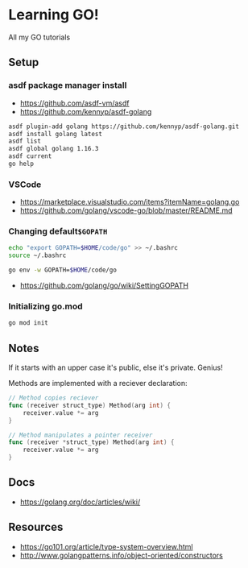 # Learning GO!

All my GO tutorials

## Setup

### asdf package manager install

- https://github.com/asdf-vm/asdf
- https://github.com/kennyp/asdf-golang

```bash
asdf plugin-add golang https://github.com/kennyp/asdf-golang.git
asdf install golang latest
asdf list
asdf global golang 1.16.3
asdf current
go help
```

### VSCode

- https://marketplace.visualstudio.com/items?itemName=golang.go
- https://github.com/golang/vscode-go/blob/master/README.md

### Changing default`$GOPATH`

```bash
echo "export GOPATH=$HOME/code/go" >> ~/.bashrc
source ~/.bashrc

go env -w GOPATH=$HOME/code/go
```

- https://github.com/golang/go/wiki/SettingGOPATH

### Initializing go.mod

```bash
go mod init
```

## Notes

If it starts with an upper case it's public, else it's private. Genius!

Methods are implemented with a reciever declaration:

```go
// Method copies reciever
func (receiver struct_type) Method(arg int) {
	receiver.value *= arg
}

// Method manipulates a pointer receiver
func (receiver *struct_type) Method(arg int) {
	receiver.value *= arg
}
```

## Docs

- https://golang.org/doc/articles/wiki/

## Resources

- https://go101.org/article/type-system-overview.html
- http://www.golangpatterns.info/object-oriented/constructors
